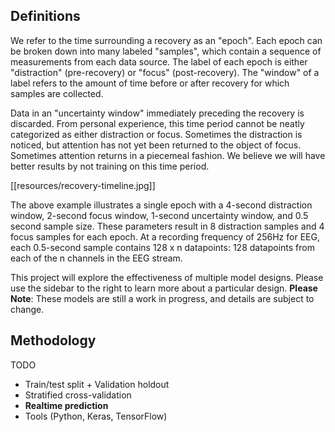 ## Definitions

We refer to the time surrounding a recovery as an "epoch". Each epoch can be broken down into many labeled "samples", which contain a sequence of measurements from each data source. The label of each epoch is either "distraction" (pre-recovery) or "focus" (post-recovery). The "window" of a label refers to the amount of time before or after recovery for which samples are collected.

Data in an "uncertainty window" immediately preceding the recovery is discarded. From personal experience, this time period cannot be neatly categorized as either distraction or focus. Sometimes the distraction is noticed, but attention has not yet been returned to the object of focus. Sometimes attention returns in a piecemeal fashion. We believe we will have better results by not training on this time period.

[[resources/recovery-timeline.jpg]]

The above example illustrates a single epoch with a 4-second distraction window, 2-second focus window, 1-second uncertainty window, and 0.5 second sample size. These parameters result in 8 distraction samples and 4 focus samples for each epoch. At a recording frequency of 256Hz for EEG, each 0.5-second sample contains 128 x n datapoints: 128 datapoints from each of the n channels in the EEG stream.

This project will explore the effectiveness of multiple model designs. Please use the sidebar to the right to learn more about a particular design. **Please Note**: These models are still a work in progress, and details are subject to change.

## Methodology
TODO
* Train/test split + Validation holdout
* Stratified cross-validation
* **Realtime prediction**
* Tools (Python, Keras, TensorFlow)